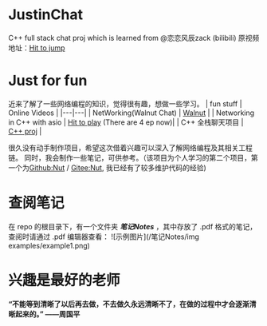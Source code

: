 # JustinChat
C++ full stack chat proj which is learned from @恋恋风辰zack (bilibili)
原视频地址：[Hit to jump](https://www.bilibili.com/video/BV1k2421K7ZB/?share_source=copy_web&vd_source=ca2feff7d155a2579964dfa2c3173769)

# Just for fun 
近来了解了一些网络编程的知识，觉得很有趣，想做一些学习。
| fun stuff | Online Videos |
|---|---|
| NetWorking(Walnut Chat) | [Walnut](https://youtu.be/jS9rBienEFQ?si=o16xt5YjiMyDAL56) |
| Networking in C++ with asio | [Hit to play](https://youtu.be/UbjxGvrDrbw?si=SB7qdfsFywWZRybG) (There are 4 ep now)|
| C++ 全栈聊天项目 | [C++ proj](https://www.bilibili.com/video/BV1k2421K7ZB/?share_source=copy_web&vd_source=ca2feff7d155a2579964dfa2c3173769) |

很久没有动手制作项目，希望这次借着兴趣可以深入了解网络编程及其相关工程链。
同时，我会制作一些笔记，可供参考。（该项目为个人学习的第二个项目，第一个为[Github:Nut](https://github.com/JJJJJJJustin/Nut) / [Gitee:Nut](https://gitee.com/fffffffelix/Nut), 我已经有了较多维护代码的经验)

# 查阅笔记
在 repo 的根目录下，有一个文件夹 ***笔记Notes*** ，其中存放了 .pdf 格式的笔记，查阅时请通过 .pdf 编辑器查看：
![示例图片](/笔记Notes/img examples/example1.png)

# 兴趣是最好的老师
**“不能等到清晰了以后再去做，不去做久永远清晰不了，在做的过程中才会逐渐清晰起来的。” ——周国平**
